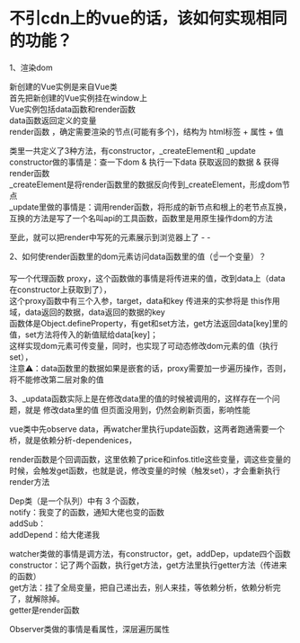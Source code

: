 # 不引cdn上的vue的话，该如何实现相同的功能？

1、渲染dom

  新创建的Vue实例是来自Vue类  
  首先把新创建的Vue实例挂在window上  
  Vue实例包括data函数和render函数  
  data函数返回定义的变量  
  render函数 ，确定需要渲染的节点(可能有多个)，结构为 html标签 + 属性 + 值  

  类里一共定义了3种方法，有constructor，_createElement和 _update  
  constructor做的事情是：查一下dom & 执行一下data 获取返回的数据 & 获得render函数  
  _createElement是将render函数里的数据反向传到_createElement，形成dom节点  
  _update里做的事情是：调用render函数，将形成的新节点和根上的老节点互换，互换的方法是写了一个名叫api的工具函数，函数里是用原生操作dom的方法  
 
  至此，就可以把render中写死的元素展示到浏览器上了 - -   

2、如何使render函数里的dom元素访问data函数里的值（☝️一个变量）？  

写一个代理函数 proxy，这个函数做的事情是将传进来的值，改到data上（data在constructor上获取到了），  
这个proxy函数中有三个入参，target，data和key 传进来的实参将是 this作用域，data返回的数据，data返回的数据的key   
函数体是Object.defineProperty，有get和set方法，get方法返回data[key]里的值，set方法将传入的新值赋给data[key]；  
这样实现dom元素可传变量，同时，也实现了可动态修改dom元素的值（执行set），  
注意⚠️：data函数里的数据如果是嵌套的话，proxy需要加一步遍历操作，否则，将不能修改第二层对象的值  

3、_updata函数实际上是在修改data里的值的时候被调用的，这样存在一个问题，就是 修改data里的值 但页面没用到，仍然会刷新页面，影响性能  

vue类中先observe data，再watcher里执行update函数，这两者跑通需要一个桥，就是依赖分析-dependenices，  

render函数是个回调函数，这里依赖了price和infos.title这些变量，调这些变量的时候，会触发get函数，也就是说，修改变量的时候（触发set），才会重新执行render方法  

Dep类（是一个队列）中有 3 个函数，  
notify：我变了的函数，通知大佬也变的函数  
addSub：  
addDepend：给大佬递我  

watcher类做的事情是调方法，有constructor，get，addDep，update四个函数  
constructor：记了两个函数，执行get方法，get方法里执行getter方法（传进来的函数）  
get方法：挂了全局变量，把自己递出去，别人来挂，等依赖分析，依赖分析完了，就解除掉。  
getter是render函数  

Observer类做的事情是看属性，深层遍历属性  






